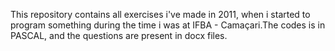This repository contains all exercises i've made in 2011, when i started to program something during the time i was at IFBA - Camaçari.The codes is in PASCAL, and the questions are present in docx files.

